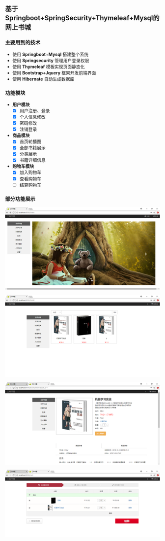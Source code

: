## 基于Springboot+SpringSecurity+Thymeleaf+Mysql的网上书城

### 主要用到的技术
- 使用 **Springboot**+**Mysql** 搭建整个系统
- 使用 **Springsecurity** 管理用户登录权限
- 使用 **Thymeleaf** 模板实现页面静态化
- 使用 **Bootstrap+Jquery** 框架开发前端界面
- 使用 **Hibernate** 自动生成数据库
### 功能模块
- **用户模块**
	- [x] 用户注册、登录
	- [x] 个人信息修改
	- [x] 密码修改
	- [x] 注销登录
- **商品模块**
	- [x] 首页轮播图
	- [x] 全部书籍展示
	- [x] 分类展示
	- [x] 书籍详细信息
- **购物车模块**
	- [x] 加入购物车
	- [x] 查看购物车
	- [ ] 结算购物车
### 部分功能展示

![](image/1.png)

![](image/2.png)

![](image/3.png)

![](image/4.png)